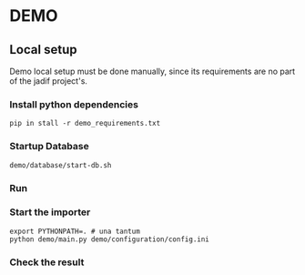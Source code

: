 # DEMO

## Local setup

Demo local setup must be done manually, since its requirements are no part of the jadif project's.

### Install python dependencies

```shell
pip in stall -r demo_requirements.txt
```

### Startup Database

```shell
demo/database/start-db.sh
```

### Run

### Start the importer

```shell
export PYTHONPATH=. # una tantum
python demo/main.py demo/configuration/config.ini
```

### Check the result
